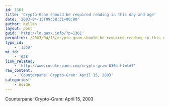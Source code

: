 ```yaml
---
id: 1361
title: 'Crypto-Gram should be required reading in this day and age'
date: '2003-04-15T09:58:31+00:00'
author: Kellan
layout: post
guid: 'http://lm.quxx.info/?p=1361'
permalink: /2003/04/15/crypto-gram-should-be-required-reading-in-this-day-and-age/
typo_id:
    - '1359'
mt_id:
    - '628'
link_related:
    - 'http://www.counterpane.com/crypto-gram-0304.html#7'
raw_content:
    - 'Counterpane: Crypto-Gram: April 15, 2003'
categories:
    - Aside
---
```


Counterpane: Crypto-Gram: April 15, 2003